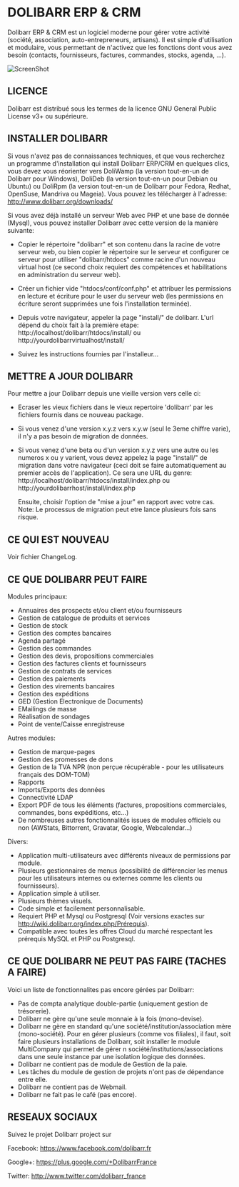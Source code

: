 # DOLIBARR ERP & CRM

Dolibarr ERP & CRM est un logiciel moderne pour gérer votre activité (société, association, auto-entrepreneurs, artisans). 
Il est simple d'utilisation et modulaire, vous permettant de n'activez que les fonctions dont vous avez besoin (contacts, fournisseurs, factures, commandes, stocks, agenda, ...).
 
![ScreenShot](http://www.dolibarr.org/images/dolibarr_screenshot1_640x480.png)



## LICENCE

Dolibarr est distribué sous les termes de la licence GNU General Public License v3+ ou supérieure.



## INSTALLER DOLIBARR

Si vous n'avez pas de connaissances techniques, et que vous recherchez
un programme d'installation qui install Dolibarr ERP/CRM en quelques clics,
vous devez vous réorienter vers DoliWamp (la version tout-en-un
de Dolibarr pour Windows), DoliDeb (la version tout-en-un pour Debian ou
Ubuntu) ou DoliRpm (la version tout-en-un de Dolibarr pour Fedora, Redhat,
OpenSuse, Mandriva ou Mageia).
Vous pouvez les télécharger à l'adresse: 
http://www.dolibarr.org/downloads/

Si vous avez déjà installé un serveur Web avec PHP et une base de donnée (Mysql),
vous pouvez installer Dolibarr avec cette version de la manière suivante:

- Copier le répertoire "dolibarr" et son contenu dans la racine de votre serveur
  web, ou bien copier le répertoire sur le serveur et configurer ce serveur pour
  utiliser "dolibarr/htdocs" comme racine d'un nouveau virtual host (ce second 
  choix requiert des compétences et habilitations en administration du serveur
  web).
  
- Créer un fichier vide "htdocs/conf/conf.php" et attribuer les permissions
  en lecture et écriture pour le user du serveur web (les permissions en 
  écriture seront supprimées une fois l'installation terminée).

- Depuis votre navigateur, appeler la page "install/" de dolibarr. L'url dépend 
  du choix fait à la première etape:
   http://localhost/dolibarr/htdocs/install/
  ou
   http://yourdolibarrvirtualhost/install/
   
- Suivez les instructions fournies par l'installeur...



## METTRE A JOUR DOLIBARR

Pour mettre a jour Dolibarr depuis une vieille version vers celle ci:
- Ecraser les vieux fichiers dans le vieux repertoire 'dolibarr' par les fichiers
  fournis dans ce nouveau package.
  
- Si vous venez d'une version x.y.z vers x.y.w (seul le 3eme chiffre varie),
  il n'y a pas besoin de migration de données.
  
- Si vous venez d'une beta ou d'un version x.y.z vers une autre ou les numeros x
  ou y varient, vous devez appelez la page "install/" de migration dans votre 
  navigateur (ceci doit se faire automatiquement au premier accès de l'application).
  Ce sera une URL du genre:
   http://localhost/dolibarr/htdocs/install/index.php
  ou
   http://yourdolibarrhost/install/index.php

  Ensuite, choisir l'option de "mise a jour" en rapport avec votre cas.
  Note: Le processus de migration peut etre lance plusieurs fois sans risque.
  

## CE QUI EST NOUVEAU

Voir fichier ChangeLog.



## CE QUE DOLIBARR PEUT FAIRE

Modules principaux:
- Annuaires des prospects et/ou client et/ou fournisseurs
- Gestion de catalogue de produits et services
- Gestion de stock
- Gestion des comptes bancaires
- Agenda partagé
- Gestion des commandes
- Gestion des devis, propositions commerciales
- Gestion des factures clients et fournisseurs
- Gestion de contrats de services
- Gestion des paiements
- Gestion des virements bancaires
- Gestion des expéditions
- GED (Gestion Electronique de Documents)
- EMailings de masse
- Réalisation de sondages
- Point de vente/Caisse enregistreuse

Autres modules:
- Gestion de marque-pages
- Gestion des promesses de dons
- Gestion de la TVA NPR (non perçue récupérable - pour les utilisateurs français des DOM-TOM)
- Rapports
- Imports/Exports des données
- Connectivité LDAP
- Export PDF de tous les éléments (factures, propositions commerciales, commandes, bons expéditions, etc...)
- De nombreuses autres fonctionnalités issues de modules officiels ou non (AWStats, Bittorrent, Gravatar, Google, Webcalendar...) 

Divers:
- Application multi-utilisateurs avec différents niveaux de permissions par module.
- Plusieurs gestionnaires de menus (possibilité de différencier les menus pour les utilisateurs internes ou externes comme les clients ou fournisseurs).
- Application simple à utiliser.
- Plusieurs thèmes visuels.
- Code simple et facilement personnalisable.
- Requiert PHP et Mysql ou Postgresql (Voir versions exactes sur http://wiki.dolibarr.org/index.php/Prérequis). 
- Compatible avec toutes les offres Cloud du marché respectant les prérequis MySQL et PHP ou Postgresql.


## CE QUE DOLIBARR NE PEUT PAS FAIRE (TACHES A FAIRE)

Voici un liste de fonctionnalites pas encore gérées par Dolibarr:
- Pas de compta analytique double-partie (uniquement gestion de trésorerie).
- Dolibarr ne gère qu'une seule monnaie à la fois (mono-devise).
- Dolibarr ne gère en standard qu'une société/institution/association mère (mono-société). Pour en gérer plusieurs (comme vos filiales), il faut, soit faire plusieurs installations de Dolibarr, soit installer le module MultiCompany qui permet de gérer n société/institutions/associations dans une seule instance par une isolation logique des données.
- Dolibarr ne contient pas de module de Gestion de la paie.
- Les tâches du module de gestion de projets n'ont pas de dépendance entre elle.
- Dolibarr ne contient pas de Webmail.
- Dolibarr ne fait pas le café (pas encore). 


## RESEAUX SOCIAUX

Suivez le projet Dolibarr project sur

Facebook: <https://www.facebook.com/dolibarr.fr>

Google+: <https://plus.google.com/+DolibarrFrance>

Twitter: <http://www.twitter.com/dolibarr_france>

